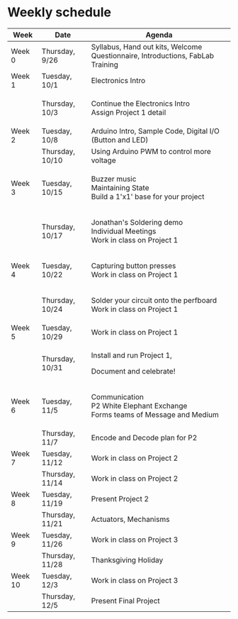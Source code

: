 # Weekly schedule

| Week    | Date            | Agenda                                                                                  |
| ------- | --------------- | --------------------------------------------------------------------------------------- |
| Week 0  | Thursday, 9/26  | Syllabus, Hand out kits, Welcome Questionnaire, Introductions, FabLab Training          |
| Week 1  | Tuesday, 10/1   | Electronics Intro                                                                       |
|         | Thursday, 10/3  | <p>Continue the Electronics Intro<br>Assign Project 1 detail</p>                        |
| Week 2  | Tuesday, 10/8   | Arduino Intro, Sample Code, Digital I/O (Button and LED)                                |
|         | Thursday, 10/10 | Using Arduino PWM to control more voltage                                               |
| Week 3  | Tuesday, 10/15  | <p>Buzzer music<br>Maintaining State<br>Build a 1'x1' base for your project</p>         |
|         | Thursday, 10/17 | <p>Jonathan's Soldering demo<br>Individual Meetings<br>Work in class on Project 1</p>   |
| Week 4  | Tuesday, 10/22  | <p>Capturing button presses<br>Work in class on Project 1</p>                           |
|         | Thursday, 10/24 | <p>Solder your circuit onto the perfboard<br>Work in class on Project 1</p>             |
| Week 5  | Tuesday, 10/29  | Work in class on Project 1                                                              |
|         | Thursday, 10/31 | <p>Install and run Project 1, </p><p>Document and celebrate!</p>                        |
| Week 6  | Tuesday, 11/5   | <p>Communication<br>P2 White Elephant Exchange<br>Forms teams of Message and Medium</p> |
|         | Thursday, 11/7  | Encode and Decode plan for P2                                                           |
| Week 7  | Tuesday, 11/12  | Work in class on Project 2                                                              |
|         | Thursday, 11/14 | Work in class on Project 2                                                              |
| Week 8  | Tuesday, 11/19  | Present Project 2                                                                       |
|         | Thursday, 11/21 | Actuators, Mechanisms                                                                   |
| Week 9  | Tuesday, 11/26  | Work in class on Project 3                                                              |
|         | Thursday, 11/28 | Thanksgiving Holiday                                                                    |
| Week 10 | Tuesday, 12/3   | Work in class on Project 3                                                              |
|         | Thursday, 12/5  | Present Final Project                                                                   |
